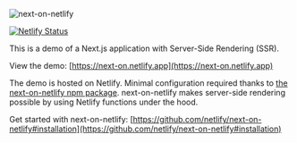 ![next-on-netlify](https://github.com/netlify/next-on-netlify/blob/main/next-on-netlify.png)

[![Netlify Status](https://api.netlify.com/api/v1/badges/3cab3713-1abb-4632-8bbb-eb2a1bca191a/deploy-status)](https://app.netlify.com/sites/next-on/deploys)

This is a demo of a Next.js application with Server-Side Rendering (SSR).

View the demo: [https://next-on.netlify.app](https://next-on.netlify.app)

The demo is hosted on Netlify. Minimal configuration required thanks to [the next-on-netlify npm package](https://www.npmjs.com/package/next-on-netlify).
next-on-netlify makes server-side rendering possible by using Netlify functions under the hood.

Get started with next-on-netlify: [https://github.com/netlify/next-on-netlify#installation](https://github.com/netlify/next-on-netlify#installation)
